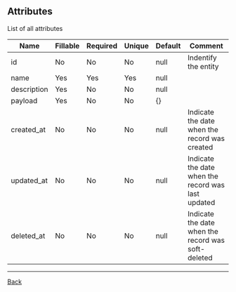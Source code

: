 ## Attributes

List of all attributes

| Name | Fillable | Required | Unique | Default | Comment |
|------|----------|----------|--------|---------|---------|
| id | No | No | No | null | Indentify the entity
| name | Yes | Yes | Yes | null | 
| description | Yes | No | No | null | 
| payload | Yes | No | No | {} | 
| created_at | No | No | No | null | Indicate the date when the record was created
| updated_at | No | No | No | null | Indicate the date when the record was last updated
| deleted_at | No | No | No | null | Indicate the date when the record was soft-deleted

---
[Back](index.md)